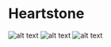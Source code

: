 # Heartstone
![alt text](https://i.imgur.com/PEKUl3C.gif)
![alt text](https://i.imgur.com/BRfzydA.gif)
![alt text](https://i.imgur.com/ANgmrGf.gif)

